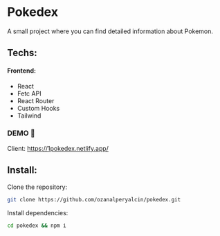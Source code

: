 # Pokedex
A small project where you can find detailed information about Pokemon.

## Techs:

#### Frontend:

- React
- Fetc API
- React Router
- Custom Hooks
- Tailwind

### DEMO 🔴

Client: https://1pokedex.netlify.app/

## Install:

Clone the repository:

```bash
git clone https://github.com/ozanalperyalcin/pokedex.git
```

Install dependencies:

```bash
cd pokedex && npm i
```